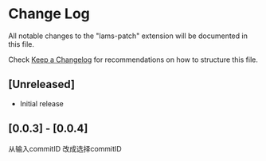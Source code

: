 # Change Log

All notable changes to the "lams-patch" extension will be documented in this file.

Check [Keep a Changelog](http://keepachangelog.com/) for recommendations on how to structure this file.

## [Unreleased]

- Initial release

## [0.0.3] - [0.0.4]
从输入commitID 改成选择commitID